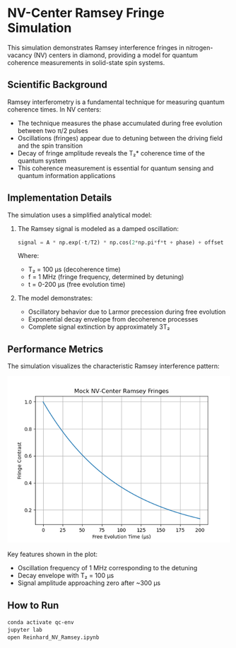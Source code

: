 # NV-Center Ramsey Fringe Simulation

This simulation demonstrates Ramsey interference fringes in nitrogen-vacancy (NV) centers in diamond, providing a model for quantum coherence measurements in solid-state spin systems.

## Scientific Background

Ramsey interferometry is a fundamental technique for measuring quantum coherence times. In NV centers:

- The technique measures the phase accumulated during free evolution between two π/2 pulses
- Oscillations (fringes) appear due to detuning between the driving field and the spin transition
- Decay of fringe amplitude reveals the T₂* coherence time of the quantum system
- This coherence measurement is essential for quantum sensing and quantum information applications

## Implementation Details

The simulation uses a simplified analytical model:

1. The Ramsey signal is modeled as a damped oscillation:
   ```python
   signal = A * np.exp(-t/T2) * np.cos(2*np.pi*f*t + phase) + offset
   ```
   Where:
   - T₂ = 100 μs (decoherence time)
   - f = 1 MHz (fringe frequency, determined by detuning)
   - t = 0-200 μs (free evolution time)

2. The model demonstrates:
   - Oscillatory behavior due to Larmor precession during free evolution
   - Exponential decay envelope from decoherence processes
   - Complete signal extinction by approximately 3T₂

## Performance Metrics

The simulation visualizes the characteristic Ramsey interference pattern:

![ramsey_fringes_mock](ramsey_fringes_mock.png)

Key features shown in the plot:
- Oscillation frequency of 1 MHz corresponding to the detuning
- Decay envelope with T₂ = 100 μs
- Signal amplitude approaching zero after ~300 μs

## How to Run

```bash
conda activate qc-env
jupyter lab
open Reinhard_NV_Ramsey.ipynb
```
